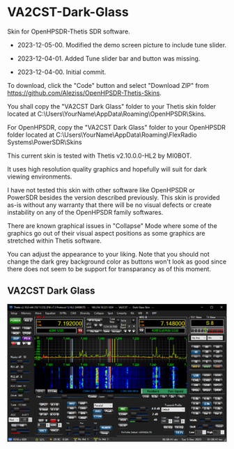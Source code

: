 # VA2CST-Dark-Glass
 
 Skin for OpenHPSDR-Thetis SDR software.

 * 2023-12-05-00. Modified the demo screen picture to include tune slider. 

 * 2023-12-04-01. Added Tune slider bar and button was missing.
  
 * 2023-12-04-00. Initial commit.

 To download, click the "Code" button and select "Download ZIP"
 from https://github.com/Aleziss/OpenHPSDR-Thetis-Skins.

 You shall copy the "VA2CST Dark Glass" folder to your Thetis skin
 folder located at C:\Users\YourName\AppData\Roaming\OpenHPSDR\Skins.

 For OpenHPSDR, copy the "VA2CST Dark Glass" folder to your OpenHPSDR
 folder located at C:\Users\YourName\AppData\Roaming\FlexRadio Systems\PowerSDR\Skins

 This current skin is tested with Thetis v2.10.0.0-HL2 by MI0BOT.

 It uses high resolution quality graphics and hopefully will
 suit for dark viewing environments.

 I have not tested this skin with other software like OpenHPSDR
 or PowerSDR besides the version described previously. This skin
 is provided as-is without any warranty that there will be no 
 visual defects or create instability on any of the OpenHPSDR family softwares.
 
 There are known graphical issues in "Collapse" Mode where some
 of the graphics go out of their visual aspect positions as
 some graphics are stretched within Thetis software.

 You can adjust the appearance to your liking. Note that you should
 not change the dark grey background color as buttons won't look as
 good since there does not seem to be support for transparancy
 as of this moment. 

 ## VA2CST Dark Glass

 ![](/VA2CST%20Dark%20Glass/VA2CST%20Dark%20Glass.png)
